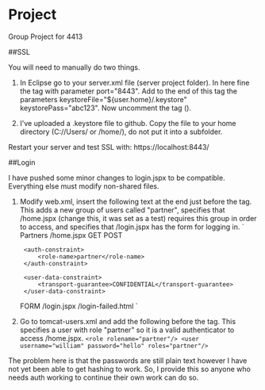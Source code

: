 # Project
Group Project for 4413

##SSL

You will need to manually do two things.

1. In Eclipse go to your server.xml file (server project folder).  In here fine the <connector> tag with parameter port="8443".  Add to the end of this tag the parameters keystoreFile="${user.home}/.keystore" keystorePass="abc123".  Now uncomment the tag (<!-- and -->).

2. I've uploaded a .keystore file to github.  Copy the file to your home directory (C://Users/<username> or /home/<username>), do not put it into a subfolder.

Restart your server and test SSL with: https://localhost:8443/

##Login

I have pushed some minor changes to login.jspx to be compatible.  Everything else must modify non-shared files.  

1. Modify web.xml,  insert the following text at the end just before the </web-app> tag.  This adds a new group of users called "partner", specifies that /home.jspx (change this, it was set as a test) requires this group in order to access, and specifies that /login.jspx has the form for logging in.
`<security-constraint>
		<web-resource-collection>
			<web-resource-name>Partners</web-resource-name>
			<url-pattern>/home.jspx</url-pattern>
			<http-method>GET</http-method>
			<http-method>POST</http-method>
		</web-resource-collection>

		<auth-constraint>
			<role-name>partner</role-name>
		</auth-constraint>

		<user-data-constraint>
			<transport-guarantee>CONFIDENTIAL</transport-guarantee>
		</user-data-constraint>
	</security-constraint>

	<login-config>
		<auth-method>FORM</auth-method>
		<form-login-config>
			<form-login-page>/login.jspx</form-login-page>
			<form-error-page>/login-failed.html</form-error-page>
		</form-login-config>
	</login-config>`

2. Go to tomcat-users.xml and add the following before the </tomcat-users> tag.  This specifies a user with role "partner" so it is a valid authenticator to access /home.jspx.
`<role rolename="partner"/>
<user username="william" password="hello" roles="partner"/>`

The problem here is that the passwords are still plain text however I have not yet been able to get hashing to work.  So, I provide this so anyone who needs auth working to continue their own work can do so.  
